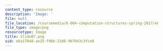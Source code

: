 ```yaml
---
content_type: resource
description: 'Image: '
file: null
file_location: /coursemedia/6-004-computation-structures-spring-2017/eba17048ae25f96b2186907043c3fce8_Slide07.png
file_type: image/png
resourcetype: Image
title: Slide07.png
uid: eba17048-ae25-f96b-2186-907043c3fce8
---
```

